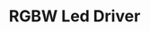---
date_added: 2022-12-09
model: ROB_200-015-0
EAN: 7439647748755
vendor: ROBB
title:  RGBW Led Driver
category: light
zigbeemodel: ['HK-ZD-RGB-A']
compatible: [z2m, zha]
link: https://www.robbshop.nl/robb-smarrt-rgbw-led-driver-zigbee
link: https://www.robbshop.nl/robb-smarrt-rgbw-led-driver-zigbee
link2: 
link3: 
---